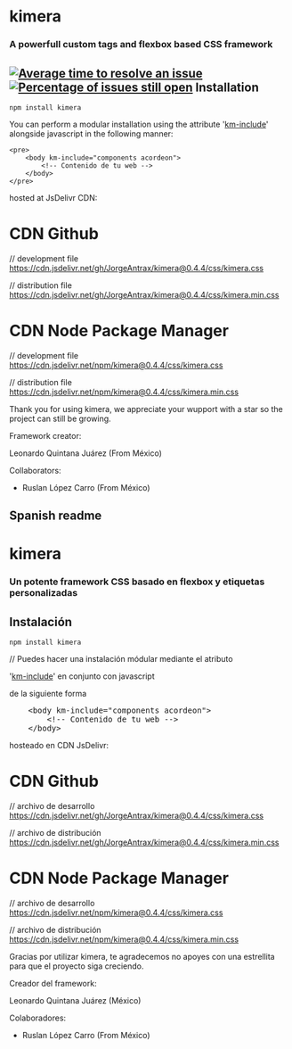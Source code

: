 # kimera
### A powerfull custom tags and flexbox based CSS framework
[![Average time to resolve an issue](http://isitmaintained.com/badge/resolution/JorgeAntrax/kimera.svg)](http://isitmaintained.com/project/JorgeAntrax/kimera "Average time to resolve an issue")
[![Percentage of issues still open](http://isitmaintained.com/badge/open/JorgeAntrax/kimera.svg)](http://isitmaintained.com/project/JorgeAntrax/kimera "Percentage of issues still open")
Installation
----

    npm install kimera

You can perform a modular installation using the attribute '<a href="http://kimera.comli.com">km-include</a>' alongside javascript in the following manner:

    <pre>
    	<body km-include="components acordeon">
	    	<!-- Contenido de tu web -->
	    </body>
    </pre>


hosted at JsDelivr CDN:

# CDN Github

// development file
https://cdn.jsdelivr.net/gh/JorgeAntrax/kimera@0.4.4/css/kimera.css

// distribution file
https://cdn.jsdelivr.net/gh/JorgeAntrax/kimera@0.4.4/css/kimera.min.css

# CDN Node Package Manager

// development file
https://cdn.jsdelivr.net/npm/kimera@0.4.4/css/kimera.css

// distribution file
https://cdn.jsdelivr.net/npm/kimera@0.4.4/css/kimera.min.css

Thank you for using kimera, we appreciate your wupport with a star so the project can still be growing.

Framework creator:

Leonardo Quintana Juárez  (From México)

Collaborators:

* Ruslan López Carro (From México)


Spanish readme
--

# kimera
### Un potente framework CSS basado en flexbox y etiquetas personalizadas

Instalación
----

    npm install kimera

// Puedes hacer una instalación módular mediante el atributo

'<a href="http://kimera.comli.com">km-include</a>' en conjunto con javascript

de la siguiente forma
<pre>
	&ltbody km-include="components acordeon"&gt
		&lt!-- Contenido de tu web --&gt
	&lt/body&gt
</pre>


hosteado en CDN JsDelivr:

# CDN Github

// archivo de desarrollo
https://cdn.jsdelivr.net/gh/JorgeAntrax/kimera@0.4.4/css/kimera.css

// archivo de distribución
https://cdn.jsdelivr.net/gh/JorgeAntrax/kimera@0.4.4/css/kimera.min.css

# CDN Node Package Manager

// archivo de desarrollo
https://cdn.jsdelivr.net/npm/kimera@0.4.4/css/kimera.css

// archivo de distribución
https://cdn.jsdelivr.net/npm/kimera@0.4.4/css/kimera.min.css

Gracias por utilizar kimera, te agradecemos no apoyes con una estrellita
para que el proyecto siga creciendo.

Creador del framework:

Leonardo Quintana Juárez  (México)

Colaboradores:

* Ruslan López Carro (From México)
